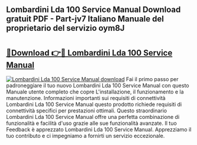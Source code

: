 ## Lombardini Lda 100 Service Manual Download gratuit PDF - Part-jv7 Italiano Manuale del proprietario del servizio oym8J

# <h2><a href="http://dfbl6u9.blite.top/?on=Lombardini+Lda+100+Service+Manual">🔗Download 👉🔴 Lombardini Lda 100 Service Manual</a></h2>

[![Lombardini Lda 100 Service Manual download](https://i.imgur.com/lujVjoI.png)](http://dfbl6u9.blite.top/?on=Lombardini+Lda+100+Service+Manual)
Fai il primo passo per padroneggiare il tuo nuovo Lombardini Lda 100 Service Manual con questo Manuale utente completo che copre L'installazione, il funzionamento e la manutenzione. Informazioni importanti sui requisiti di connettività Lombardini Lda 100 Service Manual questo prodotto richiede requisiti di connettività specifici per prestazioni ottimali. Questo straordinario Lombardini Lda 100 Service Manual offre una perfetta combinazione di funzionalità e facilità d'uso grazie alle sue funzionalità avanzate. Il tuo Feedback è apprezzato Lombardini Lda 100 Service Manual. Apprezziamo il tuo contributo e ci impegniamo a fornirti un servizio eccezionale.
